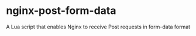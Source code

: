 # nginx-post-form-data
A Lua script that enables Nginx to receive Post requests in form-data format
